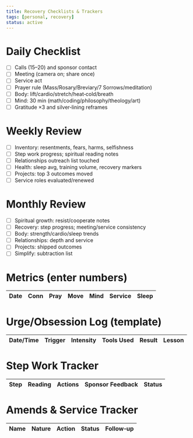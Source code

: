 ```yaml
---
title: Recovery Checklists & Trackers
tags: [personal, recovery]
status: active
---
```


# Daily Checklist
- [ ] Calls (15–20) and sponsor contact
- [ ] Meeting (camera on; share once)
- [ ] Service act
- [ ] Prayer rule (Mass/Rosary/Breviary/7 Sorrows/meditation)
- [ ] Body: lift/cardio/stretch/heat‑cold/breath
- [ ] Mind: 30 min (math/coding/philosophy/theology/art)
- [ ] Gratitude ×3 and silver‑lining reframes

# Weekly Review
- [ ] Inventory: resentments, fears, harms, selfishness
- [ ] Step work progress; spiritual reading notes
- [ ] Relationships outreach list touched
- [ ] Health: sleep avg, training volume, recovery markers
- [ ] Projects: top 3 outcomes moved
- [ ] Service roles evaluated/renewed

# Monthly Review
- [ ] Spiritual growth: resist/cooperate notes
- [ ] Recovery: step progress; meeting/service consistency
- [ ] Body: strength/cardio/sleep trends
- [ ] Relationships: depth and service
- [ ] Projects: shipped outcomes
- [ ] Simplify: subtraction list

# Metrics (enter numbers)
Date | Conn | Pray | Move | Mind | Service | Sleep
---- | ---- | ---- | ---- | ---- | ------- | -----

# Urge/Obsession Log (template)
Date/Time | Trigger | Intensity | Tools Used | Result | Lesson
--------- | ------- | --------- | ---------- | ------ | ------

# Step Work Tracker
Step | Reading | Actions | Sponsor Feedback | Status
---- | ------- | ------ | ---------------- | ------

# Amends & Service Tracker
Name | Nature | Action | Status | Follow‑up
---- | ------ | ------ | ------ | ---------
